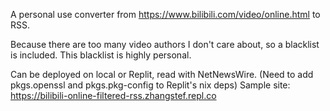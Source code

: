 A personal use converter from https://www.bilibili.com/video/online.html to RSS.

Because there are too many video authors I don't care about, so a blacklist is included.
This blacklist is highly personal.

Can be deployed on local or Replit, read with NetNewsWire.
(Need to add pkgs.openssl and pkgs.pkg-config to Replit's nix deps)
Sample site: https://bilibili-online-filtered-rss.zhangstef.repl.co
